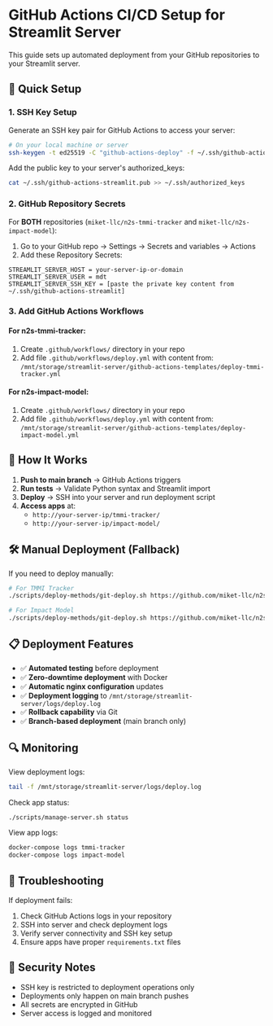 # GitHub Actions CI/CD Setup for Streamlit Server

This guide sets up automated deployment from your GitHub repositories to your Streamlit server.

## 🚀 Quick Setup

### 1. SSH Key Setup

Generate an SSH key pair for GitHub Actions to access your server:

```bash
# On your local machine or server
ssh-keygen -t ed25519 -C "github-actions-deploy" -f ~/.ssh/github-actions-streamlit
```

Add the public key to your server's authorized_keys:
```bash
cat ~/.ssh/github-actions-streamlit.pub >> ~/.ssh/authorized_keys
```

### 2. GitHub Repository Secrets

For **BOTH** repositories (`miket-llc/n2s-tmmi-tracker` and `miket-llc/n2s-impact-model`):

1. Go to your GitHub repo → Settings → Secrets and variables → Actions
2. Add these Repository Secrets:

```
STREAMLIT_SERVER_HOST = your-server-ip-or-domain
STREAMLIT_SERVER_USER = mdt
STREAMLIT_SERVER_SSH_KEY = [paste the private key content from ~/.ssh/github-actions-streamlit]
```

### 3. Add GitHub Actions Workflows

#### For n2s-tmmi-tracker:
1. Create `.github/workflows/` directory in your repo
2. Add file `.github/workflows/deploy.yml` with content from:
   `/mnt/storage/streamlit-server/github-actions-templates/deploy-tmmi-tracker.yml`

#### For n2s-impact-model:
1. Create `.github/workflows/` directory in your repo
2. Add file `.github/workflows/deploy.yml` with content from:
   `/mnt/storage/streamlit-server/github-actions-templates/deploy-impact-model.yml`

## 🔄 How It Works

1. **Push to main branch** → GitHub Actions triggers
2. **Run tests** → Validate Python syntax and Streamlit import
3. **Deploy** → SSH into your server and run deployment script
4. **Access apps** at:
   - `http://your-server-ip/tmmi-tracker/`
   - `http://your-server-ip/impact-model/`

## 🛠️ Manual Deployment (Fallback)

If you need to deploy manually:

```bash
# For TMMI Tracker
./scripts/deploy-methods/git-deploy.sh https://github.com/miket-llc/n2s-tmmi-tracker.git tmmi-tracker main

# For Impact Model  
./scripts/deploy-methods/git-deploy.sh https://github.com/miket-llc/n2s-impact-model.git impact-model main
```

## 📋 Deployment Features

- ✅ **Automated testing** before deployment
- ✅ **Zero-downtime deployment** with Docker
- ✅ **Automatic nginx configuration** updates
- ✅ **Deployment logging** to `/mnt/storage/streamlit-server/logs/deploy.log`
- ✅ **Rollback capability** via Git
- ✅ **Branch-based deployment** (main branch only)

## 🔍 Monitoring

View deployment logs:
```bash
tail -f /mnt/storage/streamlit-server/logs/deploy.log
```

Check app status:
```bash
./scripts/manage-server.sh status
```

View app logs:
```bash
docker-compose logs tmmi-tracker
docker-compose logs impact-model
```

## 🚨 Troubleshooting

If deployment fails:
1. Check GitHub Actions logs in your repository
2. SSH into server and check deployment logs
3. Verify server connectivity and SSH key setup
4. Ensure apps have proper `requirements.txt` files

## 🔐 Security Notes

- SSH key is restricted to deployment operations only
- Deployments only happen on main branch pushes
- All secrets are encrypted in GitHub
- Server access is logged and monitored
